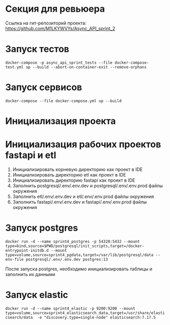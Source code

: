 # Секция для ревьюера

Ссылка на гит-репозиторий проекта: 
https://github.com/M1LKYWVYs/Async_API_sprint_2

# Запуск тестов
`docker-compose -p async_api_sprint_tests --file docker-compose-test.yml up --build --abort-on-container-exit --remove-orphans`

# Запуск сервисов
`docker-compose --file docker-compose.yml up --build`


# Инициализация проекта

# Инициализация рабочих проектов fastapi и etl

1. Инициализировать корневую директорию как проект в IDE
2. Инициализировать директорию etl как проект в IDE
3. Инициализировать директорию fastapi как проект в IDE
4. Заполнить postgresql/.env/.env.dev и postgresql/.env/.env.prod файлы окружения
5. Заполнить etl/.env/.env.dev и etl/.env/.env.prod файлы окружения
6. Заполнить fastapi/.env/.env.dev и fastapi/.env/.env.prod файлы окружения

# Запуск postgres

`docker run -d --name sprint4_postgres -p 54320:5432 --mount type=bind,source=$PWD/postgresql/init_scripts,target=/docker-entrypoint-initdb.d --mount type=volume,source=sprint4_pgdata,target=/var/lib/postgresql/data --env-file postgresql/.env/.env.dev postgres:13`

После запуска postgres, необходимо инициализировать таблицы и заполнить их данными

# Запуск elastic

`docker run -d --name sprint4_elastic -p 9200:9200 --mount type=volume,source=sprint4_elasticsearch_data,target=/usr/share/elasticsearch/data  -e "discovery.type=single-node" elasticsearch:7.17.5`
